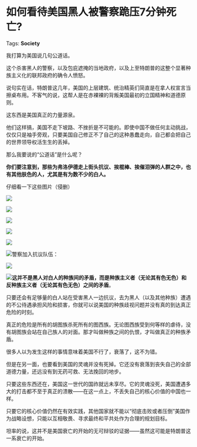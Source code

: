 # 如何看待美国黑人被警察跪压7分钟死亡?

Tags: **Society**

我打算为美国说几句公道话。

这个杀害黑人的警察，以及包庇遮掩的当地政府，以及上至特朗普的这整个显著种族主义化的联邦政府的确令人愤怒。

说句实在话，特朗普这几年，美国的上层建筑、统治精英们简直是在拿人权宣言当擦桌布用。不客气的说，这帮人是在赤裸裸的背叛美国最初的立国精神和道德原则。

这东西是美国真正的力量源泉。

他们这样搞，美国不走下坡路、不挫折是不可能的。即使中国不做任何主动挑战，仅仅只是袖手旁观，只要美国自己修正不了自己的这种愚蠢走向，自己都会把自己的世界领导权活生生的丢掉。

那么我要说的“公道话”是什么呢？

**你们要注意到，那些为弗洛伊德走上街头抗议、挨棍棒、挨催泪弹的人群之中，也有其他肤色的人，尤其是有为数不少的白人。**

仔细看一下这些图片（侵删）

  


![](https://pic1.zhimg.com/50/v2-f9a3c5a54a0f0b1be31d949ece51cbff_hd.jpg?source=1940ef5c)  


![](https://pic3.zhimg.com/50/v2-56c74573ec6b61acafb72a2bdc49e750_hd.jpg?source=1940ef5c)  


  


![](https://pic4.zhimg.com/50/v2-9f8c98ca348ae569c131b83397d44bf1_hd.jpg?source=1940ef5c)  


![](https://pic1.zhimg.com/50/v2-e5c760d1b4d176de6f1a8477010e1944_hd.jpg?source=1940ef5c)  


![](https://pic1.zhimg.com/50/v2-52288933f02a8d1837687810442b1f43_hd.jpg?source=1940ef5c)  


![](https://pic1.zhimg.com/50/v2-fd184d53d2c69224e76b70e0bf25bd08_hd.jpg?source=1940ef5c)警察加入抗议队伍：

![](https://pic4.zhimg.com/50/v2-10b44869bd01a6e09bf20db49155547a_hd.jpg?source=1940ef5c)  


![](https://pic3.zhimg.com/50/v2-13b27e59f5441cf19cc59501af124de9_hd.jpg?source=1940ef5c)**这并不是黑人对白人的种族间的矛盾，而是种族主义者（无论其有色无色）和反种族主义者（无论其有色无色）之间的矛盾**。

只要还会有足够量的白人站在受害黑人一边抗议，去为黑人（以及其他种族）遭遇的不公待遇承担风险和损害，你就可以说美国的种族歧视问题并没有真的到达真正危险的时刻。

真正的危险是所有的胡图族杀死所有的图西族。无论图西族受到何等样的虐待，没有胡图族会站在自己族人的对面。那才叫做种族之间的仇恨，才叫做真正的种族矛盾。

很多人以为发生这样的事情意味着美国不行了，衰落了，这不为错。

但是在另一面，也要看到美国的灵魂并没有死掉。它还没有衰落到丧失自己的全部道德力量，还远没有到无药可救、无法挽回的地步。

只要这些东西还在，美国这一世代的国祚就远未享尽。它的灵魂没死，美国遭遇多大的打击都不至于真正的溃散——在这一点上，不丢失自己的核心价值的中国也一样。

只要它的核心价值仍然在有效实践，其他国家就不能以“彻底击败或者压倒”美国作为战略设想，只能以互相敬畏、寻求最终和平共处作为合理的规划目标。

坦率的说，这并不是美国衰亡的开始的无可辩驳的证据——虽然这可能是特朗普这一系衰亡的开始。



